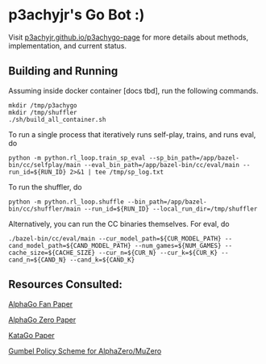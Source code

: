 # p3achyjr's Go Bot :)

Visit [p3achyjr.github.io/p3achygo-page](https://p3achyjr.github.io/p3achygo-page) for more details about methods, implementation, and current status.

## Building and Running

Assuming inside docker container [docs tbd], run the following commands.

```
mkdir /tmp/p3achygo
mkdir /tmp/shuffler
./sh/build_all_container.sh
```

To run a single process that iteratively runs self-play, trains, and runs eval, do

```
python -m python.rl_loop.train_sp_eval --sp_bin_path=/app/bazel-bin/cc/selfplay/main --eval_bin_path=/app/bazel-bin/cc/eval/main --run_id=${RUN_ID} 2>&1 | tee /tmp/sp_log.txt
```

To run the shuffler, do
```
python -m python.rl_loop.shuffle --bin_path=/app/bazel-bin/cc/shuffler/main --run_id=${RUN_ID} --local_run_dir=/tmp/shuffler
```

Alternatively, you can run the CC binaries themselves. For eval, do
```
./bazel-bin/cc/eval/main --cur_model_path=${CUR_MODEL_PATH} --cand_model_path=${CAND_MODEL_PATH} --num_games=${NUM_GAMES} --cache_size=${CACHE_SIZE} --cur_n=${CUR_N} --cur_k=${CUR_K} --cand_n=${CAND_N} --cand_k=${CAND_K}
```

## Resources Consulted:

[AlphaGo Fan Paper](https://www.rose-hulman.edu/class/cs/csse413/schedule/day16/MasteringTheGameofGo.pdf)

[AlphaGo Zero Paper](https://www.nature.com/articles/nature24270.epdf)

[KataGo Paper](https://arxiv.org/pdf/1902.10565.pdf)

[Gumbel Policy Scheme for AlphaZero/MuZero](https://openreview.net/pdf?id=bERaNdoegnO)
